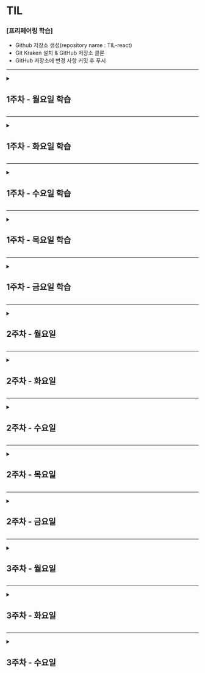 # TIL

### [프리페어링 학습]

- Github 저장소 생성(repository name : TIL-react)
- Git Kraken 설치 & GitHub 저장소 클론
- GitHub 저장소에 변경 사항 커밋 후 푸시

---

<details>
<summary>

## 1주차 - 월요일 학습

</summary>
<div>

### [React 학습에 앞서 공부해야 할 것들]

학습 완료

### [Front-End 개발 학습 로드맵]

리액트 학습하면서 같이 학습해야 할 목록

- CSS Architecture 중 BEM
- Module Bundler 중 Webpack

### [프로그래밍 언어 환경]

- React는 최신 Javascript 언어를 적극적으로 사용

### [프레임워크를 사용하는 이유]

1. 모듈 프로그래밍

- 각 기능별로 JS 파일을 구분하기 때문에 코드 해석 및 유지보수가 편리하다.
- 각 JS 파일 내에 의존성 JS 파일을 참조하여 사용하기 때문에, HTML 파일 내에서는 최종 JS 파일 하나만 불러와 화면 로드 속도가 향상된다.

2. 컴포넌트 시스템

- 반복적인 또는 비슷한 내용의 컨텐츠의 경우 컴포넌트화 하면 재사용하기에 편리하다.(작업속도 향상, 유지보수 편리)

### [미숙한 ES6 문법 학습]

[Class]
기본 문법

```
class 클래스명 {
  // 생성자 함수
  constructor () {}
  // static method
  static 함수명 () {}
  // instance method
  함수명 () {}
}

또는 클래스 식으로도 표현 가능

const 변수명 = class {
  // 위와 동일
}
```

ES5와 ES6의 차이

```
// ES5
function Class1 () {
  console.log('생성자 함수 실행')
}
// static method
Class1.init() = function () {}
// instance method
Class1.prototype.open = function () {}
Class1.prototype.close = function () {}

// ES6
class Class1 {
  constructor () {
    console.log('생성자 함수 실행')
  }
  // static method(class method)
  static init () {}
  // instance method
  open () {}
  close () {}
}
```

비공개 데이터 관리 '심볼 + 게터/세터 활용'

```
let _bean = Symbol('bean');

class Coffee {
  constructor (bean) {
    this[_bean] = bean;
  }
  get pea () {
    return this[_bean];
  }
  set pea (new_bean) {
    this[_bean] = new_bean;
  }
}

const ros = new Coffee('rostring')
console.log(ros.bean) // undefined
console.log(ros.pea) // 'rostring'
```

Class 상속

```
class 클래스명 extends 참조할 클래스 {
  constructor (param) {
    // 상위 클래스에서 constructor가 있고 자신도 constructor가 있다면,
    // 반드시 상위 클래스의 constructor를 실행해야 한다.
    super()
  }

  // 상위 클래스와 동일한 이름의 인스턴스 메서드를 가지고 있을 경우
  // 메서드를 오버라이드 할 수 있음
  open () {
    // 상위 클래스의 open 메서드 실행
    super.open()
    console.log('하위 클래스의 open 메서드 실행')
  }
}
```

[정리]

- class는 중괄호({})를 사용하고, 콤마(,)를 사용하지 않는다.
- class 내부에 변수를 선언할 수 없다.
- class의 스태틱 메서드(클래스 메서드)는 클래스 객체를 생성하지 않고도 사용할 수 있다.
- class는 호이스트 되지 않는다.
- 관례적으로 \_(언더스코어)로 시작으로하는 변수명은 비공개(Private) 데이터를 의미한다.
- class를 참조할 때, 상위 클래스와 하위 클래스 모두 constructor가 있다면, 하위 클래스의 constructor에서 반드시 super()를 호출함으로써 상위클래스의 constructor를 실행시켜야 한다.
  </div>
  </details>

---

<details>
<summary>

## 1주차 - 화요일 학습

</summary>
<div>

### [ React 소개 ]

학습 완료

### [ React 러닝 다이어그램 ]

학습 완료

### [ React 컴포넌트와 요소 ]

React Component(= 함수형 컴포넌트)

```
function App () {
  return <div>React Element</div>
}
```

React Element(JSX 사용)

```
var app = <App />
```

ReactDOM - rendering

```
// ReactDOM.render(가상DOM(React Element), 실제DOM)
ReactDOM.render(app, document.querySelector('#app'))
```

### [ React 컴포넌트 구조 이해 및 활용 ]

MenuListItem 컴포넌트 정의

```
function MenuListItem () {
  return <li>List Item</li>
}
```

MenuList 컴포넌트 정의 및 MenuList 컴포넌트 안에서 MenuListItem 컴포넌트 사용

```
function MenuList() {
  return <ul className="ediya-menu reset-list">
    <MenuListItem />
  </ul>
}
```

AppMain 컴포넌트 정의 및 AppMain 컴포넌트 안에서 MenuList 컴포넌트 사용

```
function AppMain() {
  return <main className="app-main">
    <h2 className="a11y-hidden">이디야 음료</h2>
    <MenuList />
  </main>
}
```

App 컴포넌트 정의 및 App 컴포넌트 안에서 AppMain 컴포넌트를 사용

```
function App() {
  return <AppMain />
}
```

[정리]

1. 컴포넌트는 JSX 문법을 사용
2. 함수형 컴포넌트 내에서 요소를 return 할 때 개행을 위해 괄호 사용 가능

### [ React 컴포넌트와 전달 속성(props) ]

컴포넌트에 커스텀 속성을 전달

```
<MenuListItem image="이미지경로" caption="캡션">
```

함수의 매개변수로 속성을 바인딩

```
function MenuListItem (props) {
  console.log(props) // {image: '이미지경로', caption: '캡션'}
  return (
    <li>
      <figure>
        <img src={props.image} />
        <figcaption>{props.caption}</figcaption>
      </figure>
    </li>
  )
}
```

### [ React 프로젝트 생성 with CRA ]

학습 완료

### [ React 프로젝트 디렉토리 구조 - CRA ]

1. public : 정적 리소스 디렉토리

- manifest.json : 웹 앱을 사용자의 장치에 설치할 때 사용되는 메타 데이터를 제공
- index.html : React앱의 기본 템플릿, public 폴더 URL은 %PUBLIC_URL%로 표현할 수 있다

2. src : 애플리케이션 개발 디렉토리

- index.js : React 앱의 엔트리(entry, 시작이 되는) 파일
- App.js : React 컴포넌트 파일

#

[질문]

1. 일반적으로 화살표 함수의 문법은 아래와 같이 식 또는 문으로 표현할 수 있는데

```
const fn1 = () => {
  statement
}
const fn2 = () => express
```

아래 예제 코드를 보니까

```
<ul>
  {
    array.map(item => (
      <li>...</li>
    ))
  }
</ul>
```

const fn1 = () => () 이런식으로 작성이 되어있는데,
이는 요소가 길어질 경우 개행을 하기 위한 목적인 것은 알겠는데
그럼 이 경우에는 '문(statement)'이 아닌 '식(express)' 인가요?

2. JSX에서는 컨텐츠가 없으면 빈 요소가 아닌 경우에도 빈 요소처럼 표현할 수 있는건가요?

```
<div>
  // <i className="icon icon-close"></i>
  <i className="icon icon-close" />
</div>
```

</div>
</details>

---

<details>
<summary>

## 1주차 - 수요일 학습

</summary>
<div>

### [ VS Code 개발 도구 확장 ]

- Prettier
- Formatting Toggle
- React Snippets
- React Pure To Class
- Auto Import
- Import Cost
- Auto Complete
- Bracket Pair Colorizer2
- Color Highlight & Manager
- Image preview
- Translator

### [ 미숙한 ES6 학습 - Promise ]

프로미스?

```
- 프로미스 객체는 비동기 작업이 맞이할 미래의 성공 또는 실패와 그 결과 값을 나타낸다
- 프로미스는 매개변수로 resolve와 reject을 받는다
- 비동기 작업이 제대로 이행된다면 resolve를 호출하고, 어떠한 이유로 에러가 발생한다면 reject를 호출한다.
```

프로미스 생성자, new 생성자로 생성한다

```
const 변수명 = new Promise((resolve, reject)=>{});
```

프로미스의 상태값

```
fending(대기)   : 연산이 이행되거나 거부되지 않은 상태
fulfilled(이행) : 연산이 성공적으로 실행된 상태
rejected(거부)  : 연산이 어떠한 이유로 실패한 상태
```

프로미스 메서드

```
Promise.all(iterable)
: 다수의 프로미스를 병렬처리 할 수 있다
: 모든 프로미스가 성공했을 경우 모든 프로미스 연산이 끝난 후에 각 프로미스들의 값들로 이루어진 이행 값을 반환한다.
: 중간에 실패한 프로미스 연산이 있을 경우 실패한 프로미스를 즉시 반환한다.

Promise.race(iterable)
: 다수의 프로미스 중 가장 먼저 이행되거나 거절된 프로미스를 반환한다.

Promise.resolve()
: 주어진 이유로 이행하는 Promise 객체를 반환

Promise.reject()
: 주어진 이유로 거부하는 Promise 객체를 반환
```

프로미스 프로토타입 메서드(인스턴스 메서드)

```
Promise.prototype.then()
: 프로미스가 성공적으로 이행됐을 경우 resolve의 값을 받아 실행할 수 있다

Promise.prototype.catch()
: 프로미스가 어떠한 이유로 거부되었을 경우 reject이 값을 받아 실행할 수 있다

Promise.prototype.finally()
: 프로미스의 결과 여부와 관계 없이 프로미스가 처리되면 콜백 함수 실행
```

프로미스 체인(Promise Chain) : 이행된 결과에 대해 연속적인 프로미스 실행

```
const promise = new Promise((resolve, reject)=> {
  resolve(1) // 이행(fulfilled) 상태라 가정하여 resolve 함수를 호출하고 숫자 1을 넘겨줌
})

promise.then(res => {
  console.log(res) // 1, 프로미스 객체의 resolve 함수에서 전달된 값
  return (res + 1)
}).then(res => {
  console.log(res) // 2, 첫번째 then()에서 return된 결과 값
  return (res + 1)
}).then(res => {
  console.log(res) // 3, 두번째 then()에서 return된 결과 값
})
```

프로미스 체인 작업 중 에러가 발생할 경우 처리는 catch() 한 번 작성하면 된다

```
promise.then(res => {
  console.log(res) // 1, 프로미스 객체의 resolve 함수에서 전달된 값
  return (res + 1)
}).then(res => {
  throw Error('두번째 then()에서 에러 발생')
}).then(res => {
  console.log(res) // 3, 두번째 then()에서 return된 결과 값
}).catch(error => {
  console.log(error)
}).finally(() => {
  console.log('콜백 함수 실행')
})

// 1
// Error: '두번째 then()에서 에러 발생'
// 콜백 함수 실행
```

예제 - Promise.all() - 모두 성공

```
const promise = new Promise((resolve, reject)=> {
  resolve(1)
})
const promise2 = new Promise((resolve, reject)=> {
  resolve(2)
})
const promise3 = new Promise((resolve, reject)=> {
  resolve(3)
})
const promiseAll = Promise.all([promise, promise2, promise3])

promiseAll.then(res => {
  console.log(res) // [1,2,3]
})
```

예제 - Promise.all() - 중간 실패

```
const promise = new Promise((resolve, reject)=> {
  resolve(1)
})
const promise2 = new Promise((resolve, reject)=> {
  reject('실패!')
})
const promise3 = new Promise((resolve, reject)=> {
  resolve(3)
})
const promiseAll = Promise.all([promise, promise2, promise3])

promiseAll.then(res => {
  console.log(res)
}).catch(err => {
  console.log(err)
})

// '실패!'
```

예제 - Promise.race() - 모두 성공 일 경우

```
const promise = new Promise((resolve, reject)=> {
  setTimeout(()=>{
    resolve('0.002초')
  },1002)
})
const promise2 = new Promise((resolve, reject)=> {
  setTimeout(()=>{
    resolve('0.001초')
  },1001)
})
const promise3 = new Promise((resolve, reject)=> {
  setTimeout(()=>{
    resolve('0.003초')
  },1003)
})
const promiseRace = Promise.race([promise, promise2, promise3])

promiseRace.then(res => {
  console.log(res)
}).catch(err => {
  console.log(err)
})

// 0.001초
```

예제 - Promise.race() - 실패 케이스가 있는 경우

```
const promise = new Promise((resolve, reject)=> {
  setTimeout(()=>{
    resolve('0.002초')
  },1002)
})
const promise2 = new Promise((resolve, reject)=> {
  setTimeout(()=>{
    resolve('0.001초')
  },1001)
})
const promise3 = new Promise((resolve, reject)=> {
  setTimeout(()=>{
    resolve('0.003초')
  },1003)
})
const promise4 = new Promise((resolve, reject)=> {
  setTimeout(()=>{
    reject('거절')
  },1000)
})
const promiseRace = Promise.race([promise, promise2, promise3, promise4])

promiseRace.then(res => {
  console.log(res)
}).catch(err => {
  console.log(err)
})

// '거절'
```

</div>
</details>

---

<details>
<summary>

## 1주차 - 목요일 학습

</summary>
<div></div>

## [ Virtual DOM ]

가상 DOM 구성과 원리

```
구성
- h.js (virtual-hyperscript) : 가상 DOM tree 생성
- createElement.js : 가상 DOM을 실제 DOM으로 생성하여 실제 DOM에 장착(mount)
- diff.js : 이전/이후 상태를 비교하여 변경사항이 있는지 체크
- patch.js : 변경사항이 발생한 DOM을 실제 DOM 다시 붙임
```

가상 DOM을 사용하는 이유

```
UI는 사용자의 요구에 따라 변해야 하는데, UI가 변경되기 위해 실제 DOM이 다시 렌더링 되는 과정은 컨텐츠가 많을수록 속도가 느려진다.
가상 DOM을 사용할 경우 '상태'를 이전과 비교하여 변경사항이 있으면 해당 부분의 실제 DOM만 업데이트(patch)하므로 보다 속도가 빠르다.
```

## [ JSX -> React 요소 ]

JSX란?

```
- JavaScript Syntax eXtension의 약자. 자바스크립트 언어의 확장
- 구문이 HTML과 유사하다.(HTMl의 문법을 따르는 것은 아님)
```

JSX -> React 요소
JSX는 HTML과 유사한 문법을 사용해 React Element(실제 요소는 아니고 자바스크립트 객체)를 만들 수 있도록 한다.

```
const reactEl = (
  <h1 className="title">리액트 엘리먼트</h1>
)
```

바벨은 JSX 코드를 컴파일하여 React Element 객체를 생성한다.
React는 이 객체를 읽어 들여 가상 DOM을 구성하고, 필요에 따라 실제 DOM에 장착(mount)하여 렌더링 될 수 있도록 한다

```
var headElement = React.createElement(
  'h1',
  { className: 'title' },
  '리액트 엘리먼트'
)
```

[ 정리 ]

- JSX는 필수는 아니지만 권고 사항 (편리성, 가독성)
- 리액트 엘리먼트는 '자바스크립트 객체'이다. DOM 요소가 아니다
- 리액트는 리액트 엘리먼트를 읽어 '가상 DOM'을 구성한다

## [미숙한 ES6 문법 학습 - fetch]

fetch란?

```
- Fetch API를 이용하면 Request나 Response와 같은 HTTP의 파이프라인을 구성하는 요소를 조작하는것이 가능하다.
- fetch() 메서드를 이용하는 것으로 비동기 네트워크 통신을 알기쉽게 기술할 수 있다.
```

fetch 기본 스펙

```
- fetch()로 부터 반환되는 Promise 객체는 HTTP error 상태(HTTP Statue Code : 404 | 500)를 reject하지 않는다.
  대신 ok 상태가 'false'인 'resolve'가 반환되며, 네트워크 장애나 요청이 완료되지 못한 상태에는 reject가 반환된다.

- 보통 fetch는 쿠키를 보내거나 받지 않는다.
- 쿠키를 전송하기 위해서는 자격증명(credentials) 옵션을 반드시 설정해야 한다.(기본 자격증명(credentials) 정책은 same-origin.)
```

fetch 문법

```
fetch(url, { init })
  .then(res => {
    if (res.ok) {
      // 통신 성공
    } else {
      // 통신 실패
    }
  })
  .catch(err => {
    // 네트워크 장애
  })
```

예제 - 자격 증명(credentials)이 포함된 Request 요청

```
fetch('https://example.com', {
  credentials: 'include' // 자격 증명이 포함된 인증서를 보내도록 할 경우
})

fetch('https://example.com', {
  credentials: 'same-origin' // 동일한 origin을 가지고 있을때만 자격증명을 전송하려고 할 경우
})
```

init options

```
method: 'GET' // GET, POST, PUT, DELETE....
headers: {
  'Content-Type': 'application/json'
}
mode: 'same-origin' // no-cors, cors, same-origin
cache: 'default' // default, no-cache, reload, force-cache, only-if-cached
credential: 'same-origin' // include, same-origin, omit
```

예제 - init options 사용

```
fetch(url, {
  method: 'GET',
  headers: {
    'Content-Type': 'image/jpeg'
  },
  mode: 'cors',
  cache: 'default'})
  .then(res => {
    if (res.ok) {
      console.log(res)
    } else {
      console.log('통신 실패')
    }
  })
  .catch(err => {
    throw Error('에러')
  })
```

</div>
</details>

---

<details>
<summary>

## 1주차 - 금요일 학습

</summary>
<div>

### [ 데이터 바인딩이란 ]

```
- React에서는 data를 state에 저장하여 사용한다
- 중괄호({})를 사용하여 HTML 코드에 데이터를 바인딩할 수 있다
- 문(statement)이 아닌 식(expression)을 사용해야 한다
```

### [ 콘텐츠 바인딩과 JavaScript 표현식 ]

```
- JSX 코드의 {}는 JavaScript 표현식을 연산한 '결과 값'을 바인딩한다.(식(Expression)은 항상 값을 반환하기 때문에)
```

### [ 속성 바인딩(style, className) ]

```
속성={데이터}

// 스타일을 직접 바인딩
<li style={{color: red; fontWeight: bold}}>...</li>

// 스타일을 객체로 바인딩
const listStyle = {
  color: red,
  fontWeight: bold
}
<li style={listStyle}>...</li>

// 클래스 동적 바인딩
const borderColor = 'red'
<li className={`bordered bordered-${borderColor}`}>...</li> // li.bordered.bordered-red
```

### [ 조건 문을 사용한 조건부 렌더링 (if, switch문) ]

if문

```
function conditionalRendering (isStrong = false) {
  if (condition) {
    return (
      <strong>리액트 학습하기</strong>
    )
  } else {
    return (
      '리액트 학습하기'
    )
  }
}

const App = (
  <p class="title">
    {conditionalRendering(true)}
  </p>
)
```

switch문

```
function conditionalRendering (count) {
  switch (count) {
    case 1:
      return (
        <p>케이스 1에 해당됩니다</p>
      )
    case 2:
      return (
        <p>케이스 2에 해당됩니다</p>
      )
    case 3:
      return (
        <p>케이스 3에 해당됩니다</p>
      )
    default:
      return (
        <p>디폴트에 해당됩니다</p>
      )
  }
}

function randomCount(number) {
  return number % 4 // 0,1,2,3
}

const App = (
  <div>
    {conditionalRendering(randomCount(Math.floor(100 * Math.random())))}
  </div>
)
```

### [ 조건 식을 사용한 조건부 렌더링 (3항식, 논리연산자) ]

3항식

```
const isList = false

const App = (
  <div>
    {
      isList ? (
        <ul>
          <li>리스트 요소를 반환합니다</li>
        </ul>
      ) : (
        <p>문단 요소를 반환합니다</p>
      )
    }
  </div>
)

```

논리연산자

```
const profile = {
  name: 'chanho',
  home: 'seoul'
}

function Introduce() {
  return (
    <p>{profile.name || '유저1'}</p>
    <p>{profile.home || `한국`}</p>
  )
}
```

### [ Array 객체의 map() 메서드를 활용한 리스트 렌더링 ]

```
const users = [
  {
    name: '찬호',
    home: '서울'
  },
  {
    name: '호찬',
    home: '대전'
  },
  {
    name: '한초',
    home: '대구'
  },
  {
    name: '초한',
    home: '부산'
  },
]

function UserList () {
  return (
    <ul>
      {
        users.map((user, index) => (
        <li key={index}>
        이름 : {user.name}
        사는 곳: {user.home}
        </li>
        ))
      }
    </ul>
  )
}
```

### [ JSX 사용시 주의할 점 ]

```
- 속성 이름은 camelCase를 사용
- 단, 접근성 속성은 hypen-case를 사용
- 콘텐츠가 없는 요소는 처럼 반드시 닫아(</>) 주어야 한다
- 기본적으로 루트 요소는 하나만 사용
- 불필요한 래핑 요소를 피하기 위해서는 아래와 같이 사용하면 된다
  1) import React from 'react'
     <React.Fragment></React.Fragment>

  2) import React, { Fragment } from 'react'
     <Fragment></Fragment>

```

[질문]
JSX를 이용해 리스트 렌더링시 key속성에 고유한 값을 부여하는 것은 필수인데,
여러 개의 배열을 각각 리스트 렌더링 했을 때 각 배열 리스트의 key값을 index로 주었을 경우 에러는 아니더라구요
이 고유한 값은 해당 배열 내에서만 고유한 값이면 문제는 없는걸까요?
고유한 값의 범위가 전체 프로젝트 내에서 인지 아니면 해당 페이지 혹은 배열 내에서 인지 궁금합니다~

</div>
</details>

---

<details>
<summary>

## 2주차 - 월요일

</summary>
<div>

### [ React 함수형 컴포넌트 ]

```
// 매개변수로 props를 전달받아 사용한다
function 함수형 컴포넌트 (props) {
  return (
    <p>{props.title}</p>
  )
}
```

### [ React 클래스 컴포넌트 ]

```
class 클래스컴포넌트 extends React.component {
  constructor(props) {
    super(props)
  }

  // render() 함수를 통해 JSX를 값을 리턴
  render() {
    return (
      ...JSX
    )
  }
}
```

### [ React 컴포넌트 import, export / props ]

컴포넌트 모듈을 내보낼 때

```
// app.js
function App () {
  return (
    ...JSX
  )
}

export default App
```

컴포넌트 모듈을 불러올 때

```
// index.js
import 'App' from './app.js'

function Main() {
  return (
    <App />
  )
}
```

함수형 컴포넌트 props

```
function 함수형컴포넌트(props) {
  return (
    <p>{props}</p>
  )
}
```

클래스 컴포넌트 props

```
import React, {component} from 'react'

class 클래스컴포넌트 extends component {
  render() {
    return (
      // 여기서 this는 클래스를 통해 생성된 인스턴스를 말한다
      <p>{this.props}</p>
    )
  }
}
```

컴포넌트에서 props뿐만 아니라 컨텐츠도 같이 넘겨줄 경우 바인딩 하는 방법
(레이아웃(틀)은 유지하고 일부 컨텐츠만 다르게 적용하고 싶을 때 편함)

```
// index.js

import 'App' from './app.js'

const title = '앱 타이틀'

function Main() {
  return (
    <App title={title}>
      <p>이 컨텐츠도 같이 넘겨줄게</p>
    </App>
  )
}
```

props.children로 전달된 컨텐츠 접근 가능

```
// app.js
import React, {component} from 'react'

export default class 클래스컴포넌트 extends component {
  render() {
    return (
      <React.Fragment>
        <h1>{this.props.title}</h1>
        {this.props.children}
      </React.Fragment>
    )
  }
}
```

[정리]

- 컴포넌트에 전달된 속성(props) 객체는 읽기 전용이다. (수정해서는 안 된다)

### [ React 컴포넌트 관리 (추출) ]

```
- 컴포넌트의 구조가 복잡한 경우 재사용성을 고려하여 잘게 나눠 컴포넌트화 하여 개발하는 것이 좋다
- 초기에는 불필요하게 느껴질 수 있지만, 앱 규모가 커질수록 효율성은 높아짐
```

### [ JavaScript 타입 검사 ]

```
- JavaScript는 동적 타입을 사용하는 프로그래밍 언어이기 때문에, 데이터 타입이 잘못 전달된 경우 오류가 아니다.(타입 검사 필요)
```

### [ PropTypes를 활용해 컴포넌트 props 검사 ]

- PropTypes 패키지는 앱 규모가 큰 경우에는 적합하지 않다.
- 규모가 큰 경우 Flow, TypeScript 사용을 권한다

```
// 패키지 불러오기
import React, {Component} from 'react'
import PropTypes from 'prop-types'

//
class 컴포넌트명 extends Component {
  const {속성1, 속성2, ... , 속성n} = this.props
  render() {
    return (
      ...JSX
    )
  }
}

// 컴포넌트 속성으로 PropTypes 객체를 생성
컴포넌트명.PropTypes = {
  // 속성1의 타입은 배열일 경우에만 통과
  속성1: PropTypes.array,
  // 속성2의 타입은 숫자이며 필수로 전달 받는 속성
  속성2: PropTypes.number.isRequired,
  ...
  속성n: 값,
}
```

### [ PropTypes 속성 기본 값 defaultProps 설정 ]

props의 기본 값 설정

- defaultProps 속성을 설정하면 됨

```
import React, { Component } from 'react'

const Worker = ({ name, career, onCareerUp, isLeave }) => (
  // ...
)

// props 기본 값 설정
Worker.defaultProps = {
  name: '찬호',
  career: 0,
  onCareerUp: () => console.log('커리어 업'),
  isLeave: true
}

export default Worker
```

클래스 필드 활용

- 클래스 컴포넌트는 클래스 필드 제안 문법을 사용할 수 있다
- static 구문 사용

```
class Worker extends Component {
  static PropTypes = {
    name: PropTypes.string.isRequired,
    career: PropTypes.number
  }

  static defaultProps = {
    name: '찬호',
    career: 0
  }
}
```

</div>
</details>

---

<details>
<summary>

## 2주차 - 화요일

</summary>
<div>

### [ 클래스 컴포넌트의 state란? ]

클래스 컴포넌트는 함수형 컴포넌트와 달리 다음과 같은 차이점이 있다

1. 자신만의 상태(state)와 라이프 사이클 훅(life cycle hook)을 가진다.
2. this 키워드 사용할 수 있다

클래스 컴포넌트에서 state값 설정하기

```
class App extends Component {
  constructor () {
    super()
    this.state = {
      data1: [],
      ...
    }
  }

  render() {
    return (
      <div>
        <p>{this.stats.data1}</p>
      </div>
    )
  }
}
```

클래스 필드(class field) 문법

```
class App extends Component {
  state = {
    data1: [],
    ...
  }

  render() {
    ...
  }
}
```

state값 변경하기

```
this.setState({
  key: value,
  ...
}, callback())
```

### [ 컴포넌트 라이프 사이클 훅(Life Cycle Hooks)이란? ]

라이프 사이클 3단계

```
1. 탄생(생성) - 마운팅(Mounting)
2. 성장(갱신) - 업데이팅(Updating)
3. 죽음(제거) - 언 마운팅(Unmounting)
```

알반적인 라이프 사이클 단계별 내용

```
1. 마운팅
constructor -> render -> componentDidMount

2. 업데이팅
constructor -> render -> componentDidUpdate

3. 언 마운팅
                         componentWillUnmount
```

### [ 생성 시점의 라이프 사이클 훅 ]

마운팅

```
constructor()
- 컴포넌트 생성 시점에 호출

static getDerivedStateFromProps(props, state) {
  return
}
- 전달된 상태 및 속성을 가져와 설정하는 시점에 호출
- 컴포넌트 상태(state)를 업데이트 할 수 있다

render()
- 컴포넌트 렌더링 시점에 호출

componentDidMount()
- DOM에 마운트 된 이후 시점에 호출
- 리액트 엘리먼트가 실제 DOM에 마운트 되었기 때문에, 실제 DOM에 접근 가능
- DOM을 수정하면 부작용이 있을 수 있음(state나 props에 변화와 관련 없이 DOM을 변경하기 때문에?)
```

상위 컴포넌트와 하위 컴포넌트의 생성 시점

```
- 상위 컴포넌트의 'render() 이후' ~ 'componentDidMount() 이전' 사이에 하위 컴포넌트의 생성이 시작되면서 하위 컴포넌트의 constructor()가 실행 된다.
- 하위 컴포넌트의 componentDidMount()까지 실행 완료 되면, 그 이후에 상위 컴포넌트의 componentDidMout()가 실행된다.
```

### [ 업데이트, 제거 시점의 라이프 사이클 훅 ]

업데이팅

```
static getDerivedStateFromProps()
- 위의 내용과 동일

shouldComponentUpdate(nextProps, nextState) { return boolean }
- 성능 최적화 용도로 사용 됨
- return값 true일 경우 렌더링, false일 경우 렌더링 취소

render() {}
- 위의 내용과 동일

getSnapshotBeforeUpdate(prevProps, prevState) { reutn ... }
- 컴포넌트 업데이트 전 스냅샷 가져오는 시점에 호출

componentDidUpdate () {}
- 컴포넌트 업데이트 이후 시점에 호출
```

언마운팅

```
componentWillUnmount() {}
- 컴포넌트 제거 예정 시점에 호출
```

### [ 오류 발생 시점의 라이프 사이클 훅 ]

오류가 발생하는 경우에만 호출되는 라이프 사이클 훅

```
static getDerivedStateFromError () { }
- '자손' 컴포넌트 오류 발생 시 호출
- 에러 발생시 state값을 변경하여 다른 JSX를 리턴하도록 조작할 수 있다
```

```
const ErrorComponent = () => { return JSX }
const noErrorComponent = () => { return JSX }

class LifeCycleHook extends Component {
  state = {
    hasError: false // 에러 상태를 나타내는 state, 기본값은 false로 설정
  }

  static getDerivedStateFromError(error) {
    // 에러 발생시 실행되므로 state값을 변경하여 리턴시킨다
    return { hasError = true }
  }

  render() {
    // state.hasError가 true이면 ErrorComponent를 렌더링하도록 분기처리
    if (this.state.hasError) {
      return <ErrorComponent />
    }
    return (
      return <noErrorComponent />
    )
  }
}
```

```
componentDidCatch (error, info) { }
- '자손' 컴포넌트 오류 발생 시 호출
- info 매개변수는 어떤 컴포넌트가 오류를 발생시켰는지에 대한 정보를 가진 componentStack 속성을 가진 객체이다
```

</div>
</details>

---

<details>
<summary>

## 2주차 - 수요일

</summary>
<div>

## [ React 이벤트 핸들링 ]

- 이벤트 속성 이름은 camelCase 문법을 사용

[ 추가 ]

- event.target : 이벤트의 발생 요소 (이벤트 버블링 요소에서 최말단에 해당되는 요소)
- event.currentTarget : 이벤트 생성 위치

## [ React 이벤트 핸들러와 this ]

클래스 컴포넌트 this 참조 방법1 -
.bind(this) 사용

```
class App extends Component {
  constructor () {
    super()
    this.method1 = this.method1.bind(this)
  }

  method1 (e) {
    console.log(this) // this === PreventBrowserDefaultAction {}
  }

  render() {
    return (
      <a href="https://google.com/" onClick={this.method1}>Google</a>
    )
  }
}

또는

class App extends Component {
  method1 (e) {
    console.log(this)
  }

  render() {
    return (
      <a href="https://google.com/" onClick={this.method1.bind(this)}>Google</a>
    )
  }
}

```

클래스 컴포넌트 this 참조 방법2 -
화살표 함수 표현식 사용

```
class App extends Component {
  method1 (e) {

  }

  render() {
    return (
      <a href="https://google.com/" onClick={(e) => this.method1(e)}>Google</a>
    )
  }
}
```

클래스 컴포넌트 this 참조 방법3 (강사님 선호) -
클래스 필드 문법 사용

```
class App extends Component {
  method1 = (e) => {

  }

  render() {
    return (
      <a href="https://google.com" onClick={this.method1}></a>
    )
  }
}
```

이벤트 핸들러와 인자 전달 방법1 (강사님 선호) -
이벤트 객체를 전달

```
<BaseButton
  onClick={ (e) => this.handleClick(id, e) }
>
  ...
</BaseButton>
```

이벤트 핸들러와 인자 전달 방법2 -
.bind(this, arguments)

```
<BaseButton
  onClick={ this.handleClick.bind(this, param) }
>
  ...
</BaseButton>
```

컴포넌트 통신

## [ React 컴포넌트 간 통신이 필요한 이유 ]

학습 완료

## [ 부모 컴포넌트와 자식 컴포넌트 사이의 props ⇌ callback ]

- 부모 컴포넌트는 자식 컴포넌트에게 props로 메서드를 전달
- 자식 컴포넌트는 전달받은 메서드를 실행하여 부모 컴포넌트에게 callback

## [ 복잡한 컴포넌트 트리 구조에서 props ⇌ callback의 문제 ]

- 컴포넌트 중첩이 복잡한 경우 해당 props와 callback을 사용하지 않더라도 각 컴포넌트마다 설정 해줘야 하기 때문에 복잡해진다.

## [ 상태 관리를 효율적으로 관리하기 위한 방법 Context, React Redux ]

복잡한 컴포넌트에서 props와 callback해결책

- Context : 컴포넌트를 재사용할 수 없기 때문에 필요한 경우가 아니면 다른 방법을 사용해야 한다
- State 관리 라이브러리 'Redux' : 공통 저장소를 두고 각 컴포넌트에서 가져다 쓰는 방법

</div>
</details>

---

<details>
<summary>

## 2주차 - 목요일

</summary>
<div>

### [Context의 Provider, Consumer를 사용한 데이터 공유]

- props 전달의 문제점  
  : 컴포넌트의 중첩이 많을 수록 하위 컴포넌트로 prop를 전달하고 상위 컴포는트로 콜백하는 것이 복잡해 짐  
  : Context를 사용하면 전달하고자 하는 props를 가지고 있는 공급자(Provider)역할 컴포넌트와,  
   해당 props를 사용하고자 하는 수요자(Consumer)역할 컴포넌트에서만 작업하면 된다.

```
import React, { Component, createContext } from 'react'

// createContext 객체를 활용하여 context를 생성, ()는 기본값 설정
const AuthContext = createContext(false)

class App extends createContext {
  state = {
    authentification: true
  }

  render() {
    return (
      // 공급자 역할, 전달하고자 하는 props는 value 속성을 사용
      <AuthContext.Provider value={this.state.authentification}>
        <MenuBar />
      </AuthContext>
    )
  }
}

// 수요자가 아닌 컴포넌트는 전달 과정 불 필요.
const MenuBar = () => (
  <SignIn />
)

const SignIn = () => {
  <AuthContext.Consumer>
    {
      // 매개변수로 context를 전달 받음
      (context) => {
        ...
      }
    }
  </AuthContext.Consumer>
}
```

### [Context 모듈을 활용해 개별 컴포넌트에서 데이터 공유]

- Context 또한 별도의 파일로 구분하면 유지보수에 좋음

```
// AuthContext.js

import React, {createContext} from 'react'

export const authContext = {
  isAuth: false,
  signIn = () => { ... }
}

export default createContext(authContext)
```

공급자

```
// App.js
import React, {Component} from 'react'
import AuthContext from './context/AuthContext'

class App extends Component {
  state = {
    authentification: true
  }
  logIn = () => {
    ...
  }
  render() {
    return (
      <AuthContext.Provider value={{ isAuth: this.state.authentification, signIn: this.logIn }}>
        <MenuBar />
      </AuthContext.Provider>
    )
  }
}
```

수요자

```
// SignIn.js
import AuthContext from '../context/AuthContext'

const SignIn = () => (
  <AuthContext.Consumer>
    {
      ({isAuth, signIn}) => isAuth ?
        <div className="signed">로그인 됨</div> :
        <button type="button" onClick={() => signIn}>로그인</button>
    }
  </AuthContext.Consumer>
)
```

### [Context Type 활용]

클래스 컴포넌트와 Context

```
- 'context 객체'를 '클래스 컴포넌트의 스태틱(static) 속성'으로 지정해 활용하는 방법
- <Context.Consumer> 대신 this.context로 접근이 가능하다
```

```
import AuthContext from '../context/AuthContext'

class Signin extends Component {
  static contextType = AuthContext

  render() {
    const {isAuth, signIn} = this.context
    return (
      isAuth ?
        <div className="signed">로그인 됨</div>
        <button type="button" onClick={() => signIn}>로그인</button>
    )
  }

}
```

</div>
</details>

---

<details>
<summary>

## 2주차 - 금요일

</summary>
<div>

## [ 헤딩 레벨(Heading Level) ]

- 크롬 익스텐션 : tota11y

```
- 웹 페이지 접근성에 대한 정보 제공
- 접근성이 지켜지지 않는 부분에 대해서 경고 메세지 제공
```

- 라이브러리 : tenon-io/tenon-ui

```
import { Heading } from '@tenon-io/tenon-ui'

// 레벨1
<Heading.H>최상단 레벨</Heading.H>

<Heading.LevelBoundary>
  // 레벨2
  <Heading.H>상단 레벨</Heading.H>
  <Heading.LevelBoundary>
    // 레벨3
   <Heading.H>하위 레벨</Heading.H>
  </Heading.LevelBoundary>
</Heading.LevelBoundary>
</Heading.H>
```

## [ 히든 콘텐츠(Hidden Contents) ]

- a11yHidden style example : 화면상으로 보이지는 않지만, 스크린리더로 접근 가능하도록

```
overflow: hidden;
position: absolute;
clip: rect(0, 0, 0, 0);
width: 1px; // for Screen Reader
height: 1px;
margin: -1px;
border: 0;
padding: 0;
```

- React를 사용한다면 class 속성으로 style을 적용해도 되지만, 컴포넌트화 하는 것도 방법이다.

## [ 버튼 컴포넌트(Button Component) ]

```
- 버튼의 기능을 하는 요소는 <div>, <img> 요소와 같은 포커스로 접근이 안 되는 컨텐츠를 사용해서는 안 된다.(스크린리더에서 접근 불가)

- 스크린리더에서 버튼에 접근했을 때, 버튼의 역할, 컨텐츠 정보 등을 제공해야 한다
```

## [ 사용에 주의가 필요한 HTML 표준 문법 ]

```
- <li>요소는 오직 <ol>,<ul>요소의 자식요소로써 사용할 수 있다

- <caption>요소를 <table>요소의 첫번째 자식요소로 배치해야 한다.

- <figcaption>요소는 오직 <figure>요소의 자식요소로써 사용할 수 있다.
```

## [ 접근성 자동 검사 (React-axe) ]

- 라이브러리 : react-axe

```
$ npm i -D react-axe
```

예제

```
import React from 'react'
import ReactDOM from 'react-dom'
import axe from 'react-axe'

// 개발환경에서 확인 후 수정해야 하므로 배포환경이 아닌 경우 동작하도록 설정
if (process.env.NODE_ENV !== 'production') {
  axe(React, ReactDOM, 1000)
}

ReactDOM.render(<App />, document.getElementById('root'));
```

</div>
</details>

---

<details>
<summary>

## 3주차 - 월요일

</summary>
<div>

### [ 시작하기 ]

- cra-template-ko-craco 커스텀 템플릿을 사용하여 프로젝트 시작하기

### [ 문서 헤드 구성 ]

- .env (환경 변수 파일)

```
- 환경 변수란? 특정 프로세스를 위한 '키=값' 형태의 변수를 말한다.
```

- og (open graph)

```
- 오픈 그래프 프로토콜? 페이스북에서 처음 만들어졌으며, 웹사이트의 메타 데이터를 표기하는 방법 중 하나
- 공유 된 링크 사이트의 '미리보기' 정보를 제공한다.(제목, 설명, 이미지 등등...)
- 트위터는 자체적인 메타데이터 표기법을 사용하고 있음
- 코드상 메타 데이터 값을 수정했다하더라도, 애플리케이션에서 캐싱된 데이터를 참조할 수 있기때문에 변경이 되지 않은 것처럼 보일 수 있다(이는 캐시가 소멸되거나, 캐싱을 리로드 시켜야 한다)

<meta property="og:lang" content="ko-KR" />
<meta property="og:title" content="이디야(Ediya) UI ← React 실습" />
<meta property="twitter:title" content="이디야(Ediya) UI ← React 실습" />
<meta
  property="og:description"
  content="이듬 블렌디드 러닝 '이디야(Ediya) UI ← React 실습' 시연으로 제작한 결과물입니다."
/>
<meta property="og:image" content="%PUBLIC_URL%/assets/og-image.jpg" />
```

### [ 컴포넌트 디렉토리 구성 ]

- components, api 디렉토리 구성

### [ 컴포넌트 구성 Part 1 ]

- 동적으로 모듈 import()

```
- 필요에 따라 모듈을 import 할 수 있다
- 함수형 구문인 import()는 promise()를 반환한다.
- 계산된 모듈 이름을 사용할 수 있다

const modulePage = 'page.js';
import(modulePage)
  .then((module) => {
    module.default();
  });
```

예제

```
// 작업 환경이 '배포'환경 일 때, 모듈을 불러와서 사용하도록 설정
// '배포'환경이 아닌 경우에는 해당 모듈을 import 하지 않는다
if (process.env.NODE_ENV === 'production') {
  import('~/config/serviceWorker')
    .then(serviceWorker => serviceWorker.register)
    .catch(error => console.error(error.message))
}
```

- import 파일 경로 설정

```
import { AppHeader } from "~/components/AppHeader/AppHeader"

위와 같이 파일 경로에 '~'와 같은 임의의 경로를 사용하고 싶을 경우
jsconfig.json에서 해당 경로를 설정해 주면 된다.
```

예제

```
// jsconfig.json
{
  compilerOptions: {
    "baseUrl": "src",
    "paths": {
      "~/*": [
        "./*"
      ],
      ...
    }
  }
}
```

### [ 컴포넌트 구성 Part 2 ]

- AppHomeLink, AppNavigation, BeverageList, BeverageItem 컴포넌트
- 컴포넌트 스타일 관리

### [ 컴포넌트 props 디자인 ]

- '나머지 매개변수'와 '구조 분해 할당'을 사용한 props 바인딩
- 동적으로 컴포넌트 태그 설정하기

```
import { SubComponent } from './SubComponent.js'

<SubComponent
  // 상위 컴포넌트에서 props 전달하기
  wrapperProps={
    {
      as: 'h2',
      title: '래퍼'
      className: 'wrapper'
    }
  }
  href="/"
  className="content"
  title="컨텐츠"
  external>
  <p>이것도 같이 전달해줄게</p>
</SubComponent>
```

```
// SubComponent.js

const SubComponent = ({
  // 구조 분해 할당과 나머지 매개변수 활용
  // wrapperProps.as의 경우 별칭을 사용하였으며, TitleCase를 사용한 이유는 기존의 태그와 구분을 해야 하므로
  wrapperProps: {as: WrapperComponent, wrapperClassName, href, title, ...restWrapperProps},
  className,
  ...restContentProps
}) => {
  // 컴포넌트의 tag를 동적으로 설정(wrapperProps.as로 설정한 값으로 태그를 설정할 수 있다)
  <WrapperComponent
    ...restWrapperProps
    className={wrapperClassName}
  >
    <a
      {...restContentProps}
      className={className}
      href={href}
      title={title}
      target={external ? "_blank" : null}
      rel={external ? "noopenner noreferrer" : null}>
      <span className="a11yHidden" lang="en">
        EDIYA COFFEE
      </span>
    </a>
  </WrapperComponent>
}
```

- 전달 받은 props에 대한 기본값 설정하기

```
방법 1 - 바인딩 할 때, 조건처리

<a
  {...restContentProps}
  className={className || ''}
  href={href || '/'}
  title={title || '링크'}
  target={external ? "_blank" : null}
  rel={external ? "noopenner noreferrer" : null}>
  <span className="a11yHidden" lang="en">
    EDIYA COFFEE
  </span>
</a>
```

```
방법 2 - defaultProps 사용하기

SubComponent.defaultProps = {
  wrapperProps: {
    as: 'h1',
    title: 'wrapper'
  },
  title: 'content',
  href: '/'
}
```

[ 질문 ]

- 오프라인 수업에서 나머지 매개변수로 설정한 속성들을, 속성 중 가장 먼저 선언해야 한다고 하셨는데 무슨 이유였죠?

</div>
</details>

---

<details>
<summary>

## 3주차 - 화요일

</summary>
<div>

### [ AppNavigation 컴포넌트 이벤트 핸들링, 타임 컨트롤 ]

컨텐츠가 상태에 따라 show/hide 되는 경우 style 뿐만 아니라 hidden 속성도 같이 적용해줘야 한다.

```
-> hide style을 어떻게 적용했는지에 따라, 화면에 보이지 않을지라도 스크린리더에서 접근이 가능한 경우가 있다
-> 이러한 문제점을 방지하기 위해 컨텐츠를 hide 할 경우 hidden 속성도 같이 toggle 해 주어야 한다
```

### [ Context API → AppNavigation 리스트 렌더링 ]

- 컴포넌트의 props 설정 값은 해당 컴포넌트의 최상위 wrapper 컴포넌트의 속성으로 자동 적용됨.
- 전달한 속성과 컴포넌트 내부에 작업된 속성이 중복될 경우 나중에 선언된 것이 적용된다.

```
import SubComponent from './component/SubComponent.js'

<SubComponent id="전달한 아이디" title="전달한 타이틀" onClick="전달한 이벤트">
  ...
</SubComponent>
```

```
// SubComponent.js

export const SubComponent = () => {
  <button id="내부 아이디" type="button">
    버튼
  </button>
}
```

```
// 렌더링 된 실제 SubComponent

<button type="button" id="전달한 아이디" title="전달한 타이틀" onClick="전달한 이벤트">
  버튼
</button>
```

### [ 키보드 접근성 (ref, forwardRef, shouldComponentUpdate) 설정 ]

- 컨텐츠 show/hide 여부에 따라 불필요한 이벤트가 있을 경우에는 해당 이벤트를 제거해줘야 한다 (이 때, 해당 이벤트는 별도의 함수로 작업해야 함)

- ref는 사용을 자제해야 하며, 사용해야 하는 경우는 다음과 같다

```
1. 포커스, 텍스트 선택 영역, 미디어 재생 관리
2. 3rd Party 라이브러리 활용
3. 애니메이션 직접 처리

ref를 사용하기 전에 state를 사용하여 작업할 수 있는지, 또는 props와 callback 함수를 사용하여 구현할 수 있는지 고민해볼것
```

### [ 컴포넌트 참조 전달(forwardRef)과 개발 도구에서 이름 표시 설정 ]

- 학습 완료

[ 질문 ]

질문1) React.createContext(initValue)에서 초기값(initValue)으로 설정한 값은 사용할 수 없는건가요?

```
// 초기값 설정
const initValue = "hello react"
// 컨텍스트 생성
const MyContext = React.createContext(initValue)
```

제가 예상한 초기값 설정시 컨텍스트 작업

```
// 초기값을 설정했으므로 value를 따로 건네주지 않음
<MyContext.Provider>
  <App />
</MyContext.Provider>


<MyContext.Consumer>
  {
    (value) => {
      console.log(value) // undefined
    }
  }
</MyContext.Consumer>
```

제대로 동작하는 경우

```
// 정상 동작 : value로 initValue 건네줌
<MyContext.Provider value="initValue">
  <App />
</MyContext.Provider>

<MyContext.Consumer>
  {
    (value) => {
      console.log(value) // "hello react"
    }
  }
</MyContext.Consumer>
```

질문2) 학습 내용 질문은 아니고 강사님에게 조언을 듣고 싶은데, 이번에 미니 프로젝트를 따라 해보면서 느낀게 확실히 컨텐츠를 구현해보는게
부족한 부분이 어딘지 알고, 어려웠던 내용이 보다 이해가 잘 되고 기억에 잘 남는것 같습니다. 그래서 강의 예제 코드 이외에 어느정도 규모있는 토이프로젝트를 진행하면서 그 때 그 때 조금씩 배운 내용들을 적용해보고 싶은데, 지금보다 이론 학습 이후에 전체적인 내용을 학습하고 프로젝트를 만드는게 더 나을까요? 만약 프로젝트를 진행한다면 따라해보기에 추천해주실만한 사이트나 오픈 API가 있을까요~?? 나중에 답변주셔도 됩니다 :)

</div>
</details>

---

<details>
<summary>

## 3주차 - 수요일

</summary>
<div>

### [ React 훅(Hook) ]

#### useState() 훅을 활용한 상태 관리

```
- 훅(Hook)을 사용하면 함수형 컴포넌트에서도 클래스 컴포넌트에서만 사용할 수 있었던 state 등의 여러 리액트 기능을 사용할 수 있다.

- 훅(Hook)을 사용할 때는 반드시 다음 규칙에 따라야 한다
  1. React 함수형 컴포넌트 안에서만 사용
  2. 컴포넌트 안의 반복문 | 조건문 | 중첩된 함수 안에서 훅을 사용해서는 안 된다.
```

#### React 클래스 컴포넌트 → 함수형 컴포넌트로 전환 (상태 관리)

학습 완료

#### useEffect() 훅을 활용한 사이드 이펙트 처리

- useEffect(fn [, target])

```
- 함수형 컴포넌트의 useEffect() 훅은 라이프 사이클 훅을 하나의 API로 통합한 것이다.
- useEffect()는 전달 받은 함수를 'DOM 업데이트 이후 시점'에 실행
- 설정된 함수는 '컴포넌트 내부'에 위치해 있어서 state, props에 접근 가능하다.
- 컴포넌트 렌더링, 업데이트 이후 시점(componentDidMount, componentDidUpdae)에 빠짐없이 실행된다.
```

기본 예제

```
import React, {useEffect} from 'react'

function CountDown (props) {
  useEffect(()=>{
    ...
  })
}
```

컴포넌트 제거 이전 시점에서 코드 실행이 필요한 경우

```
useEffect(() => {
  ...
  return () => {
    컴포넌트 제거 되기 전(componentWillUnmount)에 실행됨.
  }
})
```

useEffect의 성능 이슈(모든 상태 변화에 반응하므로, 필요한 상태의 변화에만 실행되도록 설정하는 것이 좋다)

```
userEffect(() => {
  ...
}, [targetState])
```

#### useRef() 훅을 활용한 DOM 노드 접근/조작

- useRef() 훅은 실제 DOM 노드를 참조(Ref.)할 경우에 사용된다.
- 실제 DOM을 참조하는 것이기 때문에 컴포넌트 '라이프 사이클 훅'과는 관련이 없다.(컴포넌트가 다시 렌더링 되지 않는다)

#### useContext() 훅을 활용한 데이터 공유

```
import React, {useContext} from 'react'
import AuthContext from '../context/AuthContext'


function SingIn (props) {
  const authContext = useContext(AuthContext)
  const { isAuth, signIn} = authContext
  return (
    {
      isAuth ?
        <div>...</div> :
        <button onClick={()=>{signIn}}>...</button>
    }
  )
}
```

### [ 리스트 렌더링 & 컨텍스트 Part 2 ]

실습 완료

### [ 페이지 상단 스크롤 이동 ]

실습 완료

</div>
</details>
